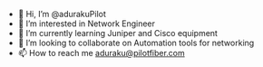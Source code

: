 - 👋 Hi, I’m @adurakuPilot
- 👀 I’m interested in Network Engineer
- 🌱 I’m currently learning Juniper and Cisco equipment
- 💞️ I’m looking to collaborate on Automation tools for networking
- 📫 How to reach me aduraku@pilotfiber.com

<!---
adurakuPilot/adurakuPilot is a ✨ special ✨ repository because its `README.md` (this file) appears on your GitHub profile.
You can click the Preview link to take a look at your changes.
--->
